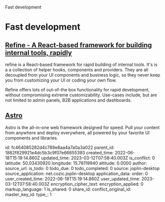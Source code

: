 Fast development

# Fast development

## [**Refine** - A React-based framework for building internal tools, rapidly](https://refine.dev/)
refine is a React-based framework for rapid building of internal tools. It's is a a collection of helper hooks, components and providers. They are all decoupled from your UI components and business logic, so they never keep you from customizing your UI or coding your own flow.

Refine offers lots of out-of-the box functionality for rapid development, without compromising extreme customizability. Use-cases include, but are not limited to admin panels, B2B applications and dashboards.

## [**Astro**](https://astro.build/)
Astro is the all-in-one web framework designed for speed. Pull your content from anywhere and deploy everywhere, all powered by your favorite UI components and libraries.




id: fc464085282d4c789e8aa4a7a0a3a022
parent_id: 1882f829921e4dc5b3c9f07e66655393
created_time: 2022-06-18T15:19:14.860Z
updated_time: 2023-03-12T07:58:40.003Z
is_conflict: 0
latitude: 50.03430920
longitude: 15.78119940
altitude: 0.0000
author: 
source_url: 
is_todo: 0
todo_due: 0
todo_completed: 0
source: joplin-desktop
source_application: net.cozic.joplin-desktop
application_data: 
order: 0
user_created_time: 2022-06-18T15:19:14.860Z
user_updated_time: 2023-03-12T07:58:40.003Z
encryption_cipher_text: 
encryption_applied: 0
markup_language: 1
is_shared: 0
share_id: 
conflict_original_id: 
master_key_id: 
type_: 1